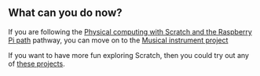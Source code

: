 ## What can you do now?

If you are following the [Physical computing with Scratch and the Raspberry Pi path](https://projects.raspberrypi.org/en/pathways/physical-computing-with-scratch-and-the-raspberry-pi) pathway, you can move on to the [Musical instrument project](https://projects.raspberrypi.org/en/projects/scratchpc-musical-instrument)

If you want to have more fun exploring Scratch, then you could try out any of [these projects](https://projects.raspberrypi.org/en/projects?software%5B%5D=scratch&curriculum%5B%5D=%201).
